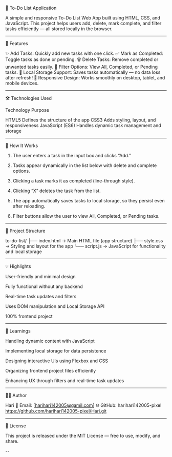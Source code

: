 📝 To-Do List Application

A simple and responsive To-Do List Web App built using HTML, CSS, and JavaScript.
This project helps users add, delete, mark complete, and filter tasks efficiently — all stored locally in the browser.


---

🚀 Features

✨ Add Tasks: Quickly add new tasks with one click.
✅ Mark as Completed: Toggle tasks as done or pending.
🗑️ Delete Tasks: Remove completed or unwanted tasks easily.
📁 Filter Options: View All, Completed, or Pending tasks.
💾 Local Storage Support: Saves tasks automatically — no data loss after refresh!
📱 Responsive Design: Works smoothly on desktop, tablet, and mobile devices.


---

🛠️ Technologies Used

Technology	Purpose

HTML5	Defines the structure of the app
CSS3	Adds styling, layout, and responsiveness
JavaScript (ES6)	Handles dynamic task management and storage



---

🧩 How It Works

1. The user enters a task in the input box and clicks “Add.”


2. Tasks appear dynamically in the list below with delete and complete options.


3. Clicking a task marks it as completed (line-through style).


4. Clicking “X” deletes the task from the list.


5. The app automatically saves tasks to local storage, so they persist even after reloading.


6. Filter buttons allow the user to view All, Completed, or Pending tasks.




---

📂 Project Structure

to-do-list/
├── index.html   → Main HTML file (app structure)
├── style.css    → Styling and layout for the app
└── script.js    → JavaScript for functionality and local storage


---

💡 Highlights

User-friendly and minimal design

Fully functional without any backend

Real-time task updates and filters

Uses DOM manipulation and Local Storage API

100% frontend project



---

🧠 Learnings

Handling dynamic content with JavaScript

Implementing local storage for data persistence

Designing interactive UIs using Flexbox and CSS

Organizing frontend project files efficiently

Enhancing UX through filters and real-time task updates



---

👨‍💻 Author

Hari
📧 Email: [harihari142005@gamil.com]
🌐 GitHub: harihari142005-pixel https://github.com/harihari142005-pixel/Hari.git


---

🪪 License

This project is released under the MIT License — free to use, modify, and share.


--
